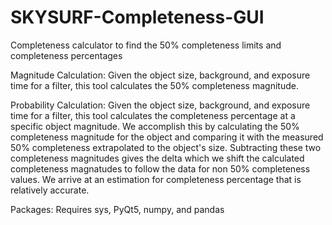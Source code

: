 # SKYSURF-Completeness-GUI
Completeness calculator to find the 50% completeness limits and completeness percentages


Magnitude Calculation:
Given the object size, background, and exposure time for a filter, this tool calculates the 50% completeness magnitude.


Probability Calculation:
Given the object size, background, and exposure time for a filter, this tool calculates the completeness percentage at a specific object magnitude. We accomplish this by calculating the 50% completeness magnitude for the object and comparing it with the measured 50% completeness extrapolated to the object's size. Subtracting these two completeness magnitudes gives the delta which we shift the calculated completeness magnatudes to follow the data for non 50% completeness values. We arrive at an estimation for completeness percentage that is relatively accurate.


Packages: Requires sys, PyQt5, numpy, and pandas
